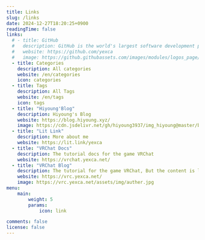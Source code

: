 ```yaml
---
title: Links
slug: /links
date: 2024-12-27T18:20:25+0900
readingTime: false
links:
  # - title: GitHub
  #   description: GitHub is the world's largest software development platform.
  #   website: https://github.com/yexca
  #   image: https://github.githubassets.com/images/modules/logos_page/GitHub-Mark.png
  - title: Categories
    description: All categories
    website: /en/categories
    icon: categories
  - title: Tags
    description: All Tags
    website: /en/tags
    icon: tags
  - title: "Hiyoung'Blog"
    description: Hiyoung's Blog
    website: https://blog.hiyoung.xyz/
    image: https://cdn.jsdelivr.net/gh/hiyoung3937/img_hiyoung@master/bolg/bolg_icon.jpg
  - title: "Lit Link"
    description: More about me
    website: https://lit.link/yexca
  - title: "VRChat Docs"
    description: The tutorial docs for the game VRChat
    website: https://vrchat.yexca.net/
  - title: "VRChat Blog"
    description: The tutorial for the game VRChat, But the content is less than docs
    website: https://vrc.yexca.net/
    image: https://vrc.yexca.net/assets/img/auther.jpg
menu:
    main: 
        weight: 5
        params:
            icon: link

comments: false
license: false
---
```

